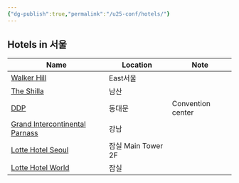 ```yaml
---
{"dg-publish":true,"permalink":"/u25-conf/hotels/"}
---
```


## Hotels in 서울
| Name | Location | Note |
| ---- | ---- | ---- |
| [Walker Hill](https://www.walkerhill.com/grandwalkerhillseoul/convention/Meeting) | East서울 |  |
| [The Shilla](https://www.shilla.net/seoul/meetingevent/mtGrandBallRoom.do#ad-image-0) | 남산 |  |
| [DDP](https://deep.ddp.or.kr/introduce/a001.do) | 동대문 | Convention center |
| [Grand Intercontinental Parnass](https://seoul.intercontinental.com/grandicparnas/eng/meeting/GrandBallRoom) | 강남 |  |
| [Lotte Hotel Seoul](https://www.lottehotel.com/seoul-hotel/en/wedding-conference/banquet-halls/crystal-ballroom.html) | 잠실 Main Tower 2F |  |
| [Lotte Hotel World](https://www.lottehotel.com/world-hotel/en/wedding-conference/banquet-halls/crystal-ballroom.html) | 잠실<br> |  |
